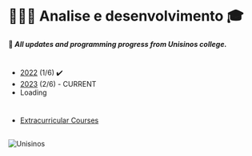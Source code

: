 # 👨🏻‍💻 **Analise e desenvolvimento** 🎓

#### 📌 *All updates and programming progress from Unisinos college.*
#
* [2022](https://github.com/NE-Sander/Course-ADS/tree/main/2022) (1/6) ✔️
* [2023](https://github.com/NE-Sander/Course-ADS/tree/main/2023)  (2/6) - CURRENT
* Loading 
    <img src="https://media.tenor.com/wpSo-8CrXqUAAAAi/loading-loading-forever.gif" width="10px"/>

#
* [Extracurricular Courses](https://github.com/NE-Sander/Course-ADS/tree/main/Extracurricular%20Courses)


##
<div style="display: inline block">
    <a href="https://www.unisinos.br"> 
     <img src="https://upload.wikimedia.org/wikipedia/pt/9/91/Lp_logo_unisinos.png" img align="left" alt="Unisinos">
    </a>
</div>
